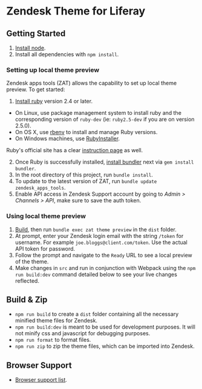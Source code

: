 # Zendesk Theme for Liferay

## Getting Started
1. [Install node](https://nodejs.org/en/).
2. Install all dependencies with `npm install`.

### Setting up local theme preview
Zendesk apps tools (ZAT) allows the capability to set up local theme preview. To get started:
1. [Install ruby](https://www.ruby-lang.org/en/) version 2.4 or later.
  * On Linux, use package management system to install ruby and the corresponding version of `ruby-dev` (ie: `ruby2.5-dev` if you are on version 2.5.0).
  * On OS X, use [rbenv](https://github.com/rbenv/rbenv/blob/master/README.md) to install and manage Ruby versions.
  * On Windows machines, use [RubyInstaller](https://rubyinstaller.org).

  Ruby's official site has a clear [instruction page](https://www.ruby-lang.org/en/documentation/installation/) as well.

2. Once Ruby is successfully installed, [install bundler](https://bundler.io/)  next via `gem install bundler`.
3. In the root directory of this project, run `bundle install`.
4. To update to the latest version of ZAT, run `bundle update zendesk_apps_tools`.
5. Enable API access in Zendesk Support account by going to *Admin > Channels > API*, make sure to save the auth token.

### Using local theme preview
1. [Build](#build-&-zip), then run `bundle exec zat theme preview` in the `dist` folder.
2. At prompt, enter your Zendesk login email with the string `/token` for username. For example `joe.bloggs@client.com/token`. Use the actual API token for password.
3. Follow the prompt and navigate to the `Ready` URL to see a local preview of the theme.
4. Make changes in `src` and run in conjunction with Webpack using the `npm run build:dev` command detailed below to see your live changes reflected.

## Build & Zip
- `npm run build` to create a `dist` folder containing all the necessary minified theme files for Zendesk.
- `npm run build:dev` is meant to be used for development purposes. It will not minify css and javascript for debugging purposes.
- `npm run format` to format files.
- `npm run zip` to zip the theme files, which can be imported into Zendesk.

## Browser Support
- [Browser support list](http://browserl.ist/?q=>0.25%25%2C+ie+11%2C+not+op_mini+all).